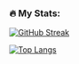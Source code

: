 
### :fire: My Stats:

[![GitHub Streak](http://github-readme-streak-stats.herokuapp.com?user=johnnylozano&theme=onedark)](https://git.io/streak-stats)

[![Top Langs](https://github-readme-stats.vercel.app/api/top-langs/?username=johnnylozano&layout=compact&theme=onedark&hide=makefile,javascript,html,css,jupyter%20notebook,vhdl&show_icons=true)](https://github.com/anuraghazra/github-readme-stats)
